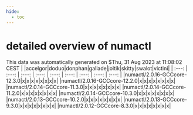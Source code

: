 ```yaml
---
hide:
  - toc
---
```


detailed overview of numactl
============================


This data was automatically generated on $Thu, 31 Aug 2023 at 11:08:02 CEST
| |accelgor|doduo|donphan|gallade|joltik|skitty|swalot|victini|
| :---: | :---: | :---: | :---: | :---: | :---: | :---: | :---: | :---: |
|numactl/2.0.16-GCCcore-12.3.0|x|x|x|x|x|x|x|x|
|numactl/2.0.16-GCCcore-12.2.0|x|x|x|x|x|x|x|x|
|numactl/2.0.14-GCCcore-11.3.0|x|x|x|x|x|x|x|x|
|numactl/2.0.14-GCCcore-11.2.0|x|x|x|x|x|x|x|x|
|numactl/2.0.14-GCCcore-10.3.0|x|x|x|x|x|x|x|x|
|numactl/2.0.13-GCCcore-10.2.0|x|x|x|x|x|x|x|x|
|numactl/2.0.13-GCCcore-9.3.0|x|x|x|x|x|x|x|x|
|numactl/2.0.12-GCCcore-8.3.0|x|x|x|x|x|x|x|x|
